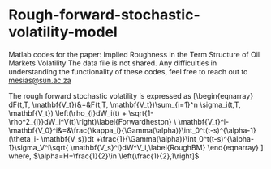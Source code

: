 # Rough-forward-stochastic-volatility-model
Matlab codes for the paper: Implied Roughness in the Term Structure of Oil Markets Volatility
The data file is not shared.
Any difficulties in understanding the functionality of these codes, feel free to reach out to mesias@sun.ac.za

The rough forward stochastic volatility is expressed as
\[\begin{eqnarray}
dF(t,T, \mathbf{V_t})&=&F(t,T, \mathbf{V_t})\sum_{i=1}^n \sigma_i(t,T, \mathbf{V_t}) \left(\rho_{i}dW_i(t) + \sqrt{1-\rho^2_{i}}dW_i^V(t)\right)\label{Forwardheston} \\
 \mathbf{V_t}^i- \mathbf{V_0}^i&=&\frac{\kappa_i}{\Gamma(\alpha)}\int_0^t(t-s)^{\alpha-1}(\theta_i- \mathbf{V_s})dt +\frac{1}{\Gamma(\alpha)}\int_0^t(t-s)^{\alpha-1}\sigma_V^i\sqrt{ \mathbf{V_s}^i}dW^V_i,\label{RoughBM}
\end{eqnarray}
\]
where, $\alpha=H+\frac{1}{2}\in \left(\frac{1}{2},1\right]$ 
